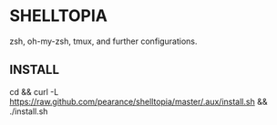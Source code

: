 # SHELLTOPIA
zsh, oh-my-zsh, tmux, and further configurations.

## INSTALL
cd && curl -L https://raw.github.com/pearance/shelltopia/master/.aux/install.sh && ./install.sh
